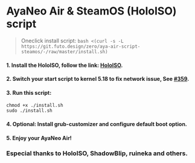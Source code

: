 # AyaNeo Air & SteamOS (HoloISO) script

> Oneclick install script: `bash <(curl -s -L https://git.futo.design/zero/aya-air-script-steamos/-/raw/master/install.sh)`  

#### 1. Install the HoloISO, follow the link: [HoloISO](https://github.com/theVakhovskeIsTaken/holoiso).

#### 2. Switch your start script to kernel 5.18 to fix network issue, See [#359](https://github.com/theVakhovskeIsTaken/holoiso/issues/359).

#### 3. Run this script:
```
chmod +x ./install.sh
sudo ./install.sh
```

#### 4. Optional: Install grub-customizer and configure default boot option.

#### 5. Enjoy your AyaNeo Air!

### Especial thanks to HoloISO, ShadowBlip, ruineka and others.

